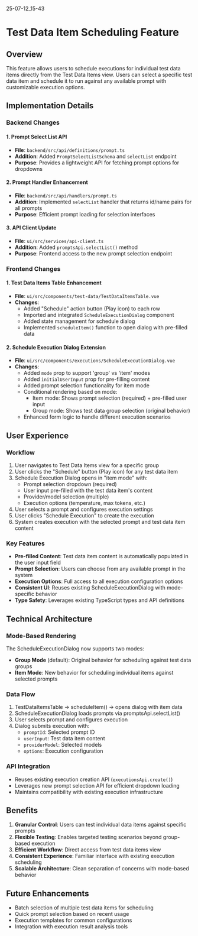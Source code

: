 25-07-12_15-43

# Test Data Item Scheduling Feature

## Overview
This feature allows users to schedule executions for individual test data items directly from the Test Data Items view. Users can select a specific test data item and schedule it to run against any available prompt with customizable execution options.

## Implementation Details

### Backend Changes

#### 1. Prompt Select List API
- **File**: `backend/src/api/definitions/prompt.ts`
- **Addition**: Added `PromptSelectListSchema` and `selectList` endpoint
- **Purpose**: Provides a lightweight API for fetching prompt options for dropdowns

#### 2. Prompt Handler Enhancement
- **File**: `backend/src/api/handlers/prompt.ts`
- **Addition**: Implemented `selectList` handler that returns id/name pairs for all prompts
- **Purpose**: Efficient prompt loading for selection interfaces

#### 3. API Client Update
- **File**: `ui/src/services/api-client.ts`
- **Addition**: Added `promptsApi.selectList()` method
- **Purpose**: Frontend access to the new prompt selection endpoint

### Frontend Changes

#### 1. Test Data Items Table Enhancement
- **File**: `ui/src/components/test-data/TestDataItemsTable.vue`
- **Changes**:
  - Added "Schedule" action button (Play icon) to each row
  - Imported and integrated `ScheduleExecutionDialog` component
  - Added state management for schedule dialog
  - Implemented `scheduleItem()` function to open dialog with pre-filled data

#### 2. Schedule Execution Dialog Extension
- **File**: `ui/src/components/executions/ScheduleExecutionDialog.vue`
- **Changes**:
  - Added `mode` prop to support 'group' vs 'item' modes
  - Added `initialUserInput` prop for pre-filling content
  - Added prompt selection functionality for item mode
  - Conditional rendering based on mode:
    - Item mode: Shows prompt selection (required) + pre-filled user input
    - Group mode: Shows test data group selection (original behavior)
  - Enhanced form logic to handle different execution scenarios

## User Experience

### Workflow
1. User navigates to Test Data Items view for a specific group
2. User clicks the "Schedule" button (Play icon) for any test data item
3. Schedule Execution Dialog opens in "item mode" with:
   - Prompt selection dropdown (required)
   - User input pre-filled with the test data item's content
   - Provider/model selection (multiple)
   - Execution options (temperature, max tokens, etc.)
4. User selects a prompt and configures execution settings
5. User clicks "Schedule Execution" to create the execution
6. System creates execution with the selected prompt and test data item content

### Key Features
- **Pre-filled Content**: Test data item content is automatically populated in the user input field
- **Prompt Selection**: Users can choose from any available prompt in the system
- **Execution Options**: Full access to all execution configuration options
- **Consistent UI**: Reuses existing ScheduleExecutionDialog with mode-specific behavior
- **Type Safety**: Leverages existing TypeScript types and API definitions

## Technical Architecture

### Mode-Based Rendering
The ScheduleExecutionDialog now supports two modes:
- **Group Mode** (default): Original behavior for scheduling against test data groups
- **Item Mode**: New behavior for scheduling individual items against selected prompts

### Data Flow
1. TestDataItemsTable → scheduleItem() → opens dialog with item data
2. ScheduleExecutionDialog loads prompts via promptsApi.selectList()
3. User selects prompt and configures execution
4. Dialog submits execution with:
   - `promptId`: Selected prompt ID
   - `userInput`: Test data item content
   - `providerModel`: Selected models
   - `options`: Execution configuration

### API Integration
- Reuses existing execution creation API (`executionsApi.create()`)
- Leverages new prompt selection API for efficient dropdown loading
- Maintains compatibility with existing execution infrastructure

## Benefits
1. **Granular Control**: Users can test individual data items against specific prompts
2. **Flexible Testing**: Enables targeted testing scenarios beyond group-based execution
3. **Efficient Workflow**: Direct access from test data items view
4. **Consistent Experience**: Familiar interface with existing execution scheduling
5. **Scalable Architecture**: Clean separation of concerns with mode-based behavior

## Future Enhancements
- Batch selection of multiple test data items for scheduling
- Quick prompt selection based on recent usage
- Execution templates for common configurations
- Integration with execution result analysis tools
